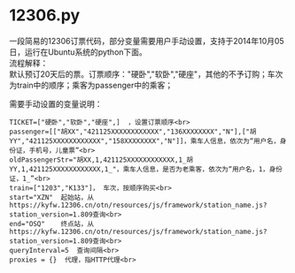12306.py
========

一段简易的12306订票代码，部分变量需要用户手动设置，支持于2014年10月05日，运行在Ubuntu系统的python下面。<br>
流程解释：<br>
    默认预订20天后的票。订票顺序："硬卧","软卧","硬座"，其他的不予订购；车次为train中的顺序；乘客为passenger中的乘客；<br>

需要手动设置的变量说明：<br>

    TICKET=["硬卧","软卧","硬座",]  ，设置订票顺序<br>
    passenger=[["胡XX","421125XXXXXXXXXXXX","136XXXXXXXX","N"],["胡YY","421125XXXXXXXXXXXX","158XXXXXXXX","N"]]，乘车人信息，依次为“用户名，身份证，手机号，儿童票”<br>
    oldPassengerStr="胡XX,1,421125XXXXXXXXXXXX,1_胡YY,1,421125XXXXXXXXXXXX,1_"，乘车人信息，是否为老乘客，依次为“用户名，1，身份证，1_”<br>
    train=["1203","K133"]， 车次，按顺序购买<br>
    start="XZN"  起始站，从https://kyfw.12306.cn/otn/resources/js/framework/station_name.js?station_version=1.809查询<br>
    end="OSQ"    终点站，从https://kyfw.12306.cn/otn/resources/js/framework/station_name.js?station_version=1.809查询<br>
    queryInterval=5  查询间隔<br>
    proxies = {}  代理，指HTTP代理<br>


